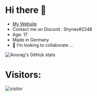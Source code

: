 # Hi there 👋

* [My Website](http://www.carltech.de)
* Contact me on Discord : Shynex#2248 <br>
* Age: 17 <br>
* Made in Germany <br>
* 👯 I’m looking to collaborate ... 

![Anurag's GitHub stats](https://github-readme-stats.vercel.app/api?username=Carl-Br&show_icons=true&theme=dark&count_private=true&show_icons=true)



# Visitors:
![visitor](https://profile-counter.glitch.me/Shynex/count.svg)
